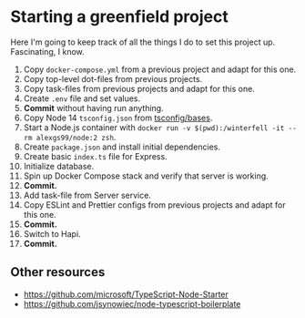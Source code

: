 # Starting a greenfield project

Here I'm going to keep track of all the things I do to set this project up. Fascinating, I know.

1. Copy `docker-compose.yml` from a previous project and adapt for this one.
1. Copy top-level dot-files from previous projects.
1. Copy task-files from previous projects and adapt for this one.
1. Create `.env` file and set values.
1. **Commit** without having run anything.
1. Copy Node 14 `tsconfig.json` from [tsconfig/bases][1].
1. Start a Node.js container with `docker run -v $(pwd):/winterfell -it --rm alexgs99/node:2 zsh`.
1. Create `package.json` and install initial dependencies.
1. Create basic `index.ts` file for Express.
1. Initialize database.
1. Spin up Docker Compose stack and verify that server is working.
1. **Commit.**
1. Add task-file from Server service.
1. Copy ESLint and Prettier configs from previous projects and adapt for this one.
1. **Commit.**
1. Switch to Hapi.
1. **Commit.**

[1]: https://github.com/tsconfig/bases

## Other resources

- https://github.com/microsoft/TypeScript-Node-Starter
- https://github.com/jsynowiec/node-typescript-boilerplate
